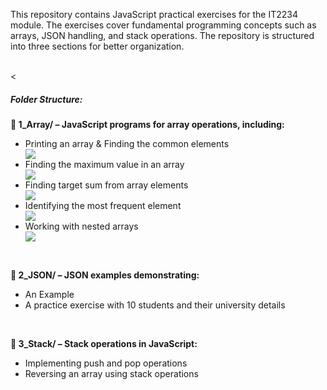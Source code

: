 <!DOCTYPE html>
<html>
<body>
  <p>This repository contains JavaScript practical exercises for the IT2234 module. The exercises cover fundamental programming concepts such as arrays, JSON handling, and stack operations. The repository is structured into three sections for better organization.</p>
<br><
<h5><b></b>Folder Structure:</h5></b>
<b>📂 1_Array/ – JavaScript programs for array operations, including:</b><br>
<ul>
  <li>Printing an array & Finding the common elements</li>
  <img src = "https://github.com/user-attachments/assets/49b369f0-3b0a-44c1-89fb-c05594c9e413">
    <li>Finding the maximum value in an array</li>
<img src = "https://github.com/user-attachments/assets/c0876137-2e5d-4e96-880e-f939ecdd2dcf">

  <li>Finding target sum from array elements</li>
<img src ="https://github.com/user-attachments/assets/3e1d23a9-6d8d-4202-99f7-e833f48598ea">


  <li>Identifying the most frequent element</li>
  <img src = "https://github.com/user-attachments/assets/6dc9e282-28fb-4e66-ade0-36b8f06c6ad8">
  <li>Working with nested arrays</li>
  <img src = "https://github.com/user-attachments/assets/7ee7951a-81f6-4a6a-b38a-015d96d5f537">

</ul>
<br>

<b>📂 2_JSON/ – JSON examples demonstrating:</b><br>
<ul>
  <li>An Example</li>
  <li>A practice exercise with 10 students and their university details</li>
</ul>
<br>


<b>📂 3_Stack/ – Stack operations in JavaScript:</b>
<ul>
  <li>Implementing push and pop operations</li>
  <li>Reversing an array using stack operations</li>
</ul>

</body>
</html>
